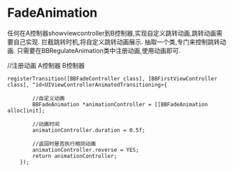 # FadeAnimation
任何在A控制器showviewcontroller到B控制器,实现自定义跳转动画,跳转动画需要自己实现.
拦截跳转时机,将自定义跳转动画展示.
抽取一个类,专门来控制跳转动画.
只需要在BBRegulateAnimation类中注册动画,使用动画即可.

  //注册动画          A控制器                   B控制器
  		
  	registerTransition([BBFadeController class], [BBFirstViewController class], ^id<UIViewControllerAnimatedTransitioning>{
           
            //自定义动画
            BBFadeAnimation *animationController = [[BBFadeAnimation alloc]init];
           
            //动画时间
            animationController.duration = 0.5f;
            
            //返回时是否执行相同动画
            animationController.reverse = YES;
            return animationController;
        });

